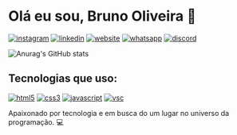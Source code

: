 # Olá eu sou, Bruno Oliveira 🤙
[![instagram](https://img.shields.io/badge/Instagram-E4405F?style=for-the-badge&logo=instagram&logoColor=white)](https://instagram.com) [![linkedin](https://img.shields.io/badge/LinkedIn-0077B5?style=for-the-badge&logo=linkedin&logoColor=white)](https://linkedin.com) [![website](https://img.shields.io/badge/website-000000?style=for-the-badge&logo=About.me&logoColor=white)](https://site.com) [![whatsapp](https://img.shields.io/badge/WhatsApp-25D366?style=for-the-badge&logo=whatsapp&logoColor=white)](https://site.com) [![discord](https://img.shields.io/badge/Discord-7289DA?style=for-the-badge&logo=discord&logoColor=white)](https://site.com)

![Anurag's GitHub stats](https://github-readme-stats.vercel.app/api?username=brunoods-dev&show_icons=true&theme=tokyonight)

## Tecnologias que uso:

[![html5](https://img.shields.io/badge/HTML5-E34F26?style=for-the-badge&logo=html5&logoColor=white)](#) [![css3](https://img.shields.io/badge/CSS3-1572B6?style=for-the-badge&logo=css3&logoColor=white)](#) [![javascript](https://img.shields.io/badge/JavaScript-F7DF1E?style=for-the-badge&logo=javascript&logoColor=black)](#)  [![vsc](https://img.shields.io/badge/Visual_Studio_Code-0078D4?style=for-the-badge&logo=visual%20studio%20code&logoColor=white)](#) 

Apaixonado por tecnologia e em busca do um lugar no universo da programação. 💻
